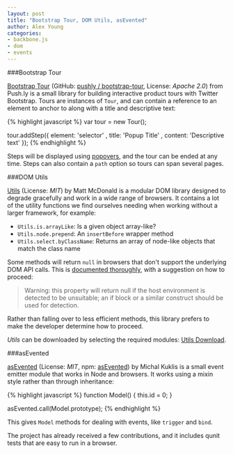 ```yaml
---
layout: post
title: "Bootstrap Tour, DOM Utils, asEvented"
author: Alex Young
categories: 
- backbone.js
- dom
- events
---
```


###Bootstrap Tour

[Bootstrap Tour](http://pushly.github.com/bootstrap-tour/index.html) (GitHub: [pushly / bootstrap-tour](https://github.com/pushly/bootstrap-tour), License: _Apache 2.0_) from Push.ly is a small library for building interactive product tours with Twitter Bootstrap.  Tours are instances of `Tour`, and can contain a reference to an element to anchor to along with a title and descriptive text:

{% highlight javascript %}
var tour = new Tour();

tour.addStep({
  element: 'selector'
, title: 'Popup Title'
, content: 'Descriptive text'
});
{% endhighlight %}

Steps will be displayed using [popovers](http://twitter.github.com/bootstrap/javascript.html#popovers), and the tour can be ended at any time.  Steps can also contain a `path` option so tours can span several pages.

###DOM Utils

[Utils](http://www.fortybelow.ca/Projects/JavaScript/Utils/) (License: _MIT_) by Matt McDonald is a modular DOM library designed to degrade gracefully and work in a wide range of browsers.  It contains a lot of the utility functions we find ourselves needing when working without a larger framework, for example:

* `Utils.is.arrayLike`: Is a given object array-like?
* `Utils.node.prepend`: An `insertBefore` wrapper method
* `Utils.select.byClassName`: Returns an array of node-like objects that match the class name

Some methods will return `null` in browsers that don't support the underlying DOM API calls.  This is [documented thoroughly](http://www.fortybelow.ca/Projects/JavaScript/Utils/Docs/select.html), with a suggestion on how to proceed:

> Warning: this property will return null if the host environment is detected to be unsuitable; an if block or a similar construct should be used for detection.

Rather than falling over to less efficient methods, this library prefers to make the developer determine how to proceed.

_Utils_ can be downloaded by selecting the required modules: [Utils Download](http://www.fortybelow.ca/Projects/JavaScript/Utils/Download/).

###asEvented

[asEvented](https://github.com/mkuklis/asEvented) (License: _MIT_, npm: [asEvented](http://search.npmjs.org/#/asEvented)) by Michal Kuklis is a small event emitter module that works in Node and browsers.  It works using a mixin style rather than through inheritance:

{% highlight javascript %}
function Model() {
  this.id = 0;
}

asEvented.call(Model.prototype);
{% endhighlight %}

This gives `Model` methods for dealing with events, like `trigger` and `bind`.

The project has already received a few contributions, and it includes qunit tests that are easy to run in a browser.
